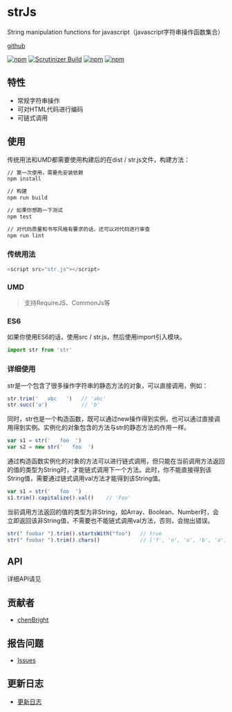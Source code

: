 # strJs

String manipulation functions for javascript（javascript字符串操作函数集合）

[github][4]

[![npm](https://img.shields.io/badge/node-6.9.1-brightgreen.svg)]() [![Scrutinizer Build](https://img.shields.io/scrutinizer/build/g/filp/whoops.svg?maxAge=2592000)]() [![npm](https://img.shields.io/badge/release-1.0.0-brightgreen.svg)]()  [![npm](https://img.shields.io/npm/l/express.svg?maxAge=2592000)]()

## 特性

- 常规字符串操作
- 可对HTML代码进行编码
- 可链式调用

## 使用

传统用法和UMD都需要使用构建后的在dist / str.js文件，构建方法：

```bash
// 第一次使用，需要先安装依赖
npm install

// 构建
npm run build

// 如果你想跑一下测试
npm test

// 对代码质量和书写风格有要求的话，还可以对代码进行审查
npm run lint
```

### 传统用法

```javascript
<script src="str.js"></script>
```

### UMD

>  支持RequireJS、CommonJs等

### ES6

如果你使用ES6的话，使用src / str.js，然后使用import引入模块。

```javascript
import str from 'str'
```

### 详细使用

str是一个包含了很多操作字符串的静态方法的对象，可以直接调用，例如：

```javascript
str.trim('   abc   ')   // 'abc'
str.succ('a')           // 'b'
```

同时，str也是一个构造函数，既可以通过new操作得到实例，也可以通过直接调用得到实例。实例化的对象包含的方法与str的静态方法的作用一样。

```javascript
var s1 = str('   foo  ')
var s2 = new str('   foo  ')
```
通过构造函数实例化的对象的方法可以进行链式调用，但只能在当前调用方法返回的值的类型为String时，才能链式调用下一个方法。此时，你不能直接得到该String值，需要通过链式调用val方法才能得到该String值。

```javascript
var s1 = str('   foo  ')
s1.trim().capitalize().val()    // 'Foo'
```
 当前调用方法返回的值的类型为非String，如Array、Boolean、Number时，会立即返回该非String值，不需要也不能链式调用val方法，否则，会抛出错误。

```javascript
str(" foobar ").trim().startsWith("foo")   // true
str(" foobar ").trim().chars()             // ['f', 'o', 'o', 'b', 'a', 'r']
``` 

## API

详细API请见

## 贡献者

- [chenBright][1]

## 报告问题

- [Issues][2]

## 更新日志

- [更新日志][3]



[1]: https://github.com/chenBright
[2]: https://github.com/chenBright/strJS/issues
[3]: https://github.com/chenBright/strJS/blob/master/CHANGELOG.md
[4]: https://github.com/chenBright/strJS#typeiserrvariable
